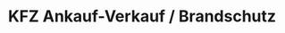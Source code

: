 ---
title: "KFZ Ankauf-Verkauf / Brandschutz"
url: /buchloe/kfz-ankauf-verkauf-brandschutz/
shop: Autohaus
---